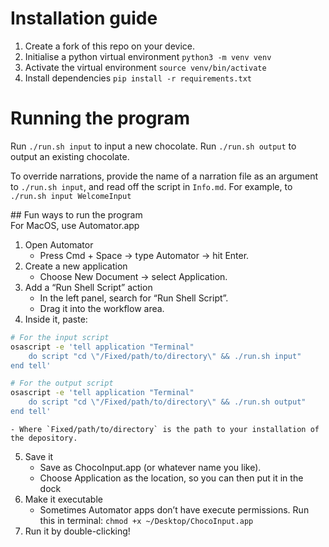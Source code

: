 # Installation guide

1. Create a fork of this repo on your device.
2. Initialise a python virtual environment `python3 -m venv venv`
3. Activate the virtual environment `source venv/bin/activate`
4. Install dependencies `pip install -r requirements.txt`

# Running the program

Run `./run.sh input` to input a new chocolate.
Run `./run.sh output` to output an existing chocolate.

To override narrations, provide the name of a narration file as an argument to `./run.sh input`, and read off the script in `Info.md`.
For example, to `./run.sh input WelcomeInput`

## Fun ways to run the program  
For MacOS, use Automator.app

1. Open Automator
   - Press Cmd + Space → type Automator → hit Enter.
2. Create a new application
   - Choose New Document → select Application.
3. Add a “Run Shell Script” action
   - In the left panel, search for “Run Shell Script”.
   - Drag it into the workflow area.
4. Inside it, paste:

```bash
# For the input script
osascript -e 'tell application "Terminal"
    do script "cd \"/Fixed/path/to/directory\" && ./run.sh input"
end tell'
```

```bash
# For the output script
osascript -e 'tell application "Terminal"
    do script "cd \"/Fixed/path/to/directory\" && ./run.sh output"
end tell'
```

    - Where `Fixed/path/to/directory` is the path to your installation of the depository.

5. Save it
   - Save as ChocoInput.app (or whatever name you like).
   - Choose Application as the location, so you can then put it in the dock
6. Make it executable
   - Sometimes Automator apps don’t have execute permissions. Run this in terminal: `chmod +x ~/Desktop/ChocoInput.app`
7. Run it by double-clicking!
